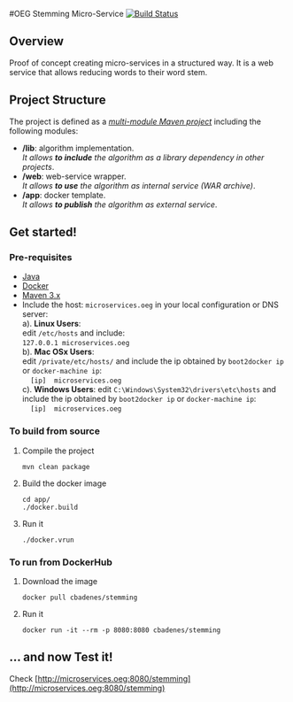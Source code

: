 #OEG Stemming Micro-Service
[![Build Status](https://travis-ci.org/cbadenes/oeg-stemming.svg)](https://travis-ci.org/cbadenes/oeg-stemming) 

## Overview
Proof of concept creating micro-services in a structured way. It is a web service that allows reducing words to their word stem.  
 

## Project Structure

The project is defined as a *[multi-module Maven project](http://books.sonatype.com/mvnex-book/reference/multimodule.html)* including the following modules:  
- **/lib**: algorithm implementation.  
    *It allows* ***to include*** *the algorithm as a library dependency in other projects*.
- **/web**: web-service wrapper.  
    *It allows* ***to use*** *the algorithm as internal service (WAR archive)*.
- **/app**: docker template.  
    *It allows* ***to publish*** *the algorithm as external service*.


## Get started!

### Pre-requisites
- [Java](http://www.oracle.com/technetwork/java/javase/downloads/jdk8-downloads-2133151.html)
- [Docker](https://docs.docker.com/installation/)
- [Maven 3.x](https://maven.apache.org/download.cgi)
- Include the host: `microservices.oeg` in your local configuration or DNS server:  
    a). **Linux Users**:  
        edit `/etc/hosts` and include:  
        ```
        127.0.0.1 microservices.oeg
        ```  
    b). **Mac OSx Users**:  
        edit `/private/etc/hosts/` and include the ip obtained by `boot2docker ip` or `docker-machine ip`:  
        ```  
        [ip]  microservices.oeg  
        ```   
    c). **Windows Users**: 
        edit `C:\Windows\System32\drivers\etc\hosts` and include the ip obtained by `boot2docker ip` or `docker-machine ip`:  
        ```  
        [ip]  microservices.oeg  
        ```  
    

### To build from source
1. Compile the project  
    ```
    mvn clean package
    ```  
2. Build the docker image  
    ```
    cd app/  
    ./docker.build
    ```  
3. Run it  
    ```
    ./docker.vrun
    ```  

### To run from DockerHub
1. Download the image  
    ```
    docker pull cbadenes/stemming
    ```  
2. Run it  
    ```
    docker run -it --rm -p 8080:8080 cbadenes/stemming
    ```  
    
## ... and now Test it!
Check [http://microservices.oeg:8080/stemming](http://microservices.oeg:8080/stemming)